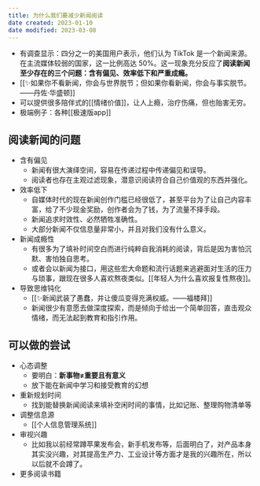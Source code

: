 ```yaml
---
title: 为什么我们要减少新闻阅读
date created: 2023-01-10
date modified: 2023-03-08
---
```


- 有调查显示：四分之一的美国用户表示，他们认为 TikTok 是一个新闻来源。在主流媒体较弱的国家，这一比例高达 50%。这一现象充分反应了**阅读新闻至少存在的三个问题：含有偏见、效率低下和严重成瘾。**
- [[✨如果你不看新闻，你会与世界脱节；但如果你看新闻，你会与事实脱节。——丹佐·华盛顿]]
- 可以提供很多陪伴式的[[情绪价值]]，让人上瘾，治疗伤痛，但也贻害无穷。
- 极端例子：各种[[极速版app]]

## 阅读新闻的问题

- 含有偏见
	- 新闻有很大演绎空间，容易在传递过程中传递偏见和误导。
	- 阅读者也存在主观过滤现象，潜意识阅读符合自己价值观的东西并强化。
- 效率低下
	- 自媒体时代的现在新闻创作门槛已经很低了，甚至平台为了让自己内容丰富，给了不少现金奖励，创作者会为了钱，为了流量不择手段。
	- 新闻追求时效性、必然牺牲准确性。
	- 大部分新闻不仅信息量非常小，并且对我们没有什么意义。
- 新闻成瘾性
	- 有很多为了填补时间空白而进行纯粹自我消耗的阅读，背后是因为害怕沉默、害怕独自思考。
	- 或者会以新闻为接口，用这些宏大命题和流行话题来逃避面对生活的压力与琐事，跟现在很多人喜欢熬夜类似。[[年轻人为什么喜欢报复性熬夜]]。
- 导致思维钝化
	- [[✨新闻武装了愚蠢，并让傻瓜变得充满权威。——福楼拜]]
	- 新闻很少有意愿去做深度探索，而是倾向于给出一个简单回答，直击观众情绪，而无法起到教育和指引作用。

## 可以做的尝试

- 心态调整
	- 要明白：**新事物≠重要且有意义**
	- 放下能在新闻中学习和接受教育的幻想
- 重新规划时间
	- 找到能替换新闻阅读来填补空闲时间的事情，比如记账、整理购物清单等
- 调整信息源
	- [[个人信息管理系统]]
- 审视兴趣
	- 比如我以前经常蹲苹果发布会，新手机发布等，后面明白了，对产品本身其实没兴趣，对其提高生产力、工业设计等方面才是我的兴趣所在，所以以后就不会蹲了。
- 更多阅读书籍
